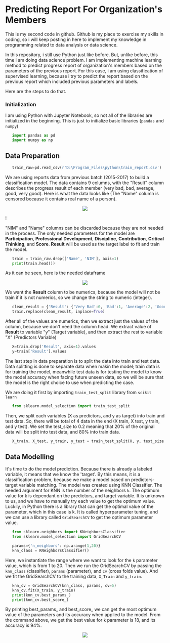 # Predicting Report For Organization's Members

This is my second code in github. Github is my place to exercise my skills in coding, so i will keep posting in here to implement my knowledge in programming related to data analysis or data science.

In this repository, i still use Python just like before. But, unlike before, this time i am doing data science problem. I am implementing machine learning method to predict progress report of organization's members based on the parameters of the previous report. For this case, i am using classification of supervised learning, because i try to predict the report based on the previous report which included previous parameters and labels.

Here are the steps to do that.

### Initialization
I am using Python with Jupyter Notebook, so not all of the libraries are initialized in the beginning. This is just to initialize basic libraries (`pandas` and `numpy`)

   ```python
      import pandas as pd
      import numpy as np
   ```

## Data Preparation

  ```python
     train_raw=pd.read_csv(r'D:\Program_Files\python\train_report.csv')
  ```
We are using reports data from previous batch (2015-2017) to build a classification model. The data contains 9 columns, with the "Result" column describes the progress result of each member (very bad, bad, average, good, very good). Here is what the data looks like (The "Name" column is censored because it contains real name of a person).

   <p align="center">
      <img src = "https://user-images.githubusercontent.com/72293844/100861441-6785fa00-34c4-11eb-8cf3-e568b14486de.jpg" />
   </p>!

"NIM" and "Name" columns can be discarded because they are not needed in the process. The only needed parameters for the model are **Participation**, **Professional Development**, **Discipline**, **Contribution**, **Critical Thinking**, and **Score**. **Result** will be used as the target label to fit and train the model.

  ```python
     train = train_raw.drop(['Name', 'NIM'], axis=1)
     print(train.head())
  ```
As it can be seen, here is the needed dataframe
   <p align="center">
      <img src = "https://user-images.githubusercontent.com/72293844/100863088-9e5d0f80-34c6-11eb-96f5-32c5783f404d.jpg" />
   </p>

We want the **Result** column to be numerics, because the model will not be train if it is not numerics, so we change the string to numeric (integer).

  ```python
     clean_result = {'Result': {'Very Bad':0, 'Bad':1, 'Average':2, 'Good':3, 'Very Good':4}}
     train.replace(clean_result, inplace=True)
  ```
After all of the values are numerics, then we extract just the values of the column, because we don't need the column head. We extract value of **Result** to variable "y" (Target variable), and then extract the rest to variable "X" (Predictors Variable)

  ```python
     X=train.drop('Result', axis=1).values
     y=train['Result'].values
  ```
The last step in data preparation is to split the data into train and test data. Data splitting is done to separate data when makin the model; train data is for training the model, meanwhile test data is for testing the model to know the model accuracy when facing future unseen data, so we will be sure that the model is the right choice to use when predicting the case.

We are doing it first by importing `train_test_split` library from `scikit learn`
   ```python
      from sklearn.model_selection import train_test_split
   ```

Then, we split each variables (X as predictors, and y as target) into train and test data. So, there will be total of 4 data in the end (X train, X test, y train, and y test). We set the test_size to 0.2 meaning that 20% of the original data will be split into test data, and 80% into train data.
   ```python
      X_train, X_test, y_train, y_test = train_test_split(X, y, test_size = 0.2, random_state=42, stratify=y)
   ```

## Data Modelling
It's time to do the model prediction. Because there is already a labeled variable, it means that we know the 'target'. By this means, it is a classification problem, because we make a model based on predictors-target variable matching. The model was created using KNN Classifier. The needed argument for KNN is the number of the neighbors `k`. The optimum value for `k` is dependant on the predictors, and target variable. It is unknown to us, and we have to manually try each value to get the optimum value. Luckily, in Python there is a library that can get the optimal value of the parameter, which in this case is k. It is called hyperparameter tuning, and we can use a library called `GridSearchCV` to get the optimum parameter value.
   ```python
      from sklearn.neighbors import KNeighborsClassifier
      from sklearn.model_selection import GridSearchCV

      params={'n_neighbors': np.arange(1,20)}
      knn_class = KNeighborsClassifier()
   ```

Here, we instantiate the range where we want to look for the `k` parameter value, which is from 1 to 20. Then we run the GridSearchCV by passing the `knn_class` (classifier), `params` (parameter), and `cv` (cross folds value). And we fit the GridSearchCV to the training data, `X_Train` and `y_train`.
   ```python
      knn_cv = GridSearchCV(knn_class, params, cv=5)
      knn_cv.fit(X_train, y_train)
      print(knn_cv.best_params_)
      print(knn_cv.best_score_)
   ```
By printing best_params_ and best_score_ we can get the most optimum value of the parameters and its accuracy when applied to the model. From the command above, we get the best value for `k` parameter is 18, and its accuracy is 94%.
   <p align="center">
      <img src = "https://user-images.githubusercontent.com/72293844/101736544-2d38e000-3af6-11eb-9858-2beae6e70e25.jpg" />
   </p>
